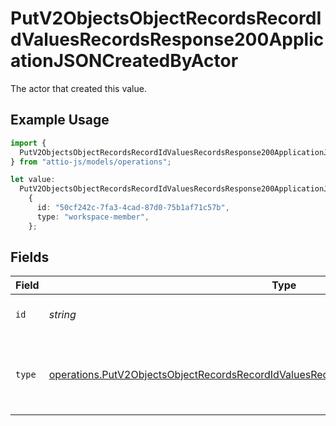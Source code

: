 # PutV2ObjectsObjectRecordsRecordIdValuesRecordsResponse200ApplicationJSONCreatedByActor

The actor that created this value.

## Example Usage

```typescript
import {
  PutV2ObjectsObjectRecordsRecordIdValuesRecordsResponse200ApplicationJSONCreatedByActor,
} from "attio-js/models/operations";

let value:
  PutV2ObjectsObjectRecordsRecordIdValuesRecordsResponse200ApplicationJSONCreatedByActor =
    {
      id: "50cf242c-7fa3-4cad-87d0-75b1af71c57b",
      type: "workspace-member",
    };
```

## Fields

| Field                                                                                                                                                                                              | Type                                                                                                                                                                                               | Required                                                                                                                                                                                           | Description                                                                                                                                                                                        |
| -------------------------------------------------------------------------------------------------------------------------------------------------------------------------------------------------- | -------------------------------------------------------------------------------------------------------------------------------------------------------------------------------------------------- | -------------------------------------------------------------------------------------------------------------------------------------------------------------------------------------------------- | -------------------------------------------------------------------------------------------------------------------------------------------------------------------------------------------------- |
| `id`                                                                                                                                                                                               | *string*                                                                                                                                                                                           | :heavy_minus_sign:                                                                                                                                                                                 | An ID to identify the actor.                                                                                                                                                                       |
| `type`                                                                                                                                                                                             | [operations.PutV2ObjectsObjectRecordsRecordIdValuesRecordsResponse200ApplicationJSONType](../../models/operations/putv2objectsobjectrecordsrecordidvaluesrecordsresponse200applicationjsontype.md) | :heavy_minus_sign:                                                                                                                                                                                 | The type of actor. [Read more information on actor types here](/docs/actors).                                                                                                                      |